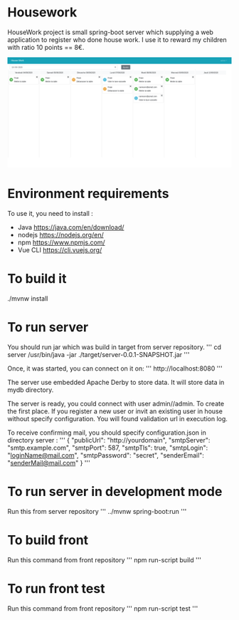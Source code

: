 # Housework
HouseWork project is small spring-boot server which supplying a web application to register who done house work.
I use it to reward my children with ratio 10 points == 8€.


![alt text](https://github.com/jsaintyv/housework/raw/master/images/front.png "Front page")

# Environment requirements

To use it, you need to install :
- Java https://java.com/en/download/
- nodejs https://nodejs.org/en/
- npm https://www.npmjs.com/
- Vue CLI https://cli.vuejs.org/

# To build it
./mvnw install

# To run server

You should run jar which was build in target from server repository. 
'''
cd server
/usr/bin/java -jar ./target/server-0.0.1-SNAPSHOT.jar 
'''

Once, it was started, you can connect on it on:
'''
http://localhost:8080
'''

The server use embedded Apache Derby to store data. It will store data in mydb directory.

The server is ready, you could connect with user admin//admin. To create the first place.
If you register a new user or invit an existing user in house without specify configuration. You will found validation url in execution log. 

To receive confirming mail, you should specify configuration.json in directory server :
'''
{
	"publicUrl": "http://yourdomain",
	"smtpServer": "smtp.example.com",
	"smtpPort": 587,
	"smtpTls": true,
	"smtpLogin": "loginName@mail.com",
	"smtpPassword": "secret", 
	"senderEmail": "senderMail@mail.com"
}
''' 


# To run server in development mode
Run this from server repository
'''
../mvnw spring-boot:run
'''

# To build front
Run this command from front repository
'''
npm run-script build
'''

# To run front test
Run this command from front repository
'''
npm run-script test
'''